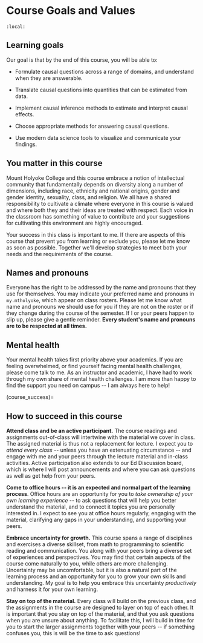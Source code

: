 # Course Goals and Values 

```{contents}
:local:
```

## Learning goals

Our goal is that by the end of this course, you will be able to:

- Formulate causal questions across a range of domains, and understand when they are answerable.

- Translate causal questions into quantities that can be estimated from data.

- Implement causal inference methods to estimate and interpret causal effects.

- Choose appropriate methods for answering causal questions.

- Use modern data science tools to visualize and communicate your findings.

## You matter in this course

Mount Holyoke College and this course embrace a notion of intellectual community that fundamentally depends on diversity along a number of dimensions, including race, ethnicity and national origins, gender and gender identity, sexuality, class, and religion. 
We all have a shared responsibility to cultivate a climate where everyone in this course is valued and where both they and their ideas are treated with respect. 
Each voice in the classroom has something of value to contribute and your suggestions for cultivating this environment are highly encouraged.

Your success in this class is important to me. 
If there are aspects of this course that prevent you from learning or exclude you, please let me know as soon as possible. 
Together we'll develop strategies to meet both your needs and the requirements of the course.

## Names and pronouns

Everyone has the right to be addressed by the name and pronouns that they use for themselves. 
You may indicate your preferred name and pronouns in `my.mtholyoke`, which appear on class rosters. 
Please let me know what name and pronouns we should use for you if they are not on the roster or if they change during the course of the semester. 
If I or your peers happen to slip up, please give a gentle reminder. 
**Every student's name and pronouns are to be respected at all times.**

## Mental health

Your mental health takes first priority above your academics. If you are feeling overwhelmed, or find yourself facing mental health challenges, please come talk to me. As an instructor and academic, I have had to work through my own share of mental health challenges. I am more than happy to find the support you need on campus -- I am always here to help!

(course_success)=
## How to succeed in this course

**Attend class and be an active participant.** The course readings and assignments out-of-class will intertwine with the material we cover in class. The assigned material is thus not a replacement for lecture. I expect you to *attend every class* -- unless you have an extenuating circumstance -- and engage with me and your peers through the lecture material and in-class activities. Active participation also extends to our Ed Discussion board, which is where I will post announcements and where you can ask questions as well as get help from your peers.

**Come to office hours -- it is an expected and normal part of the learning process**. Office hours are an opportunity for you to *take ownership of your own learning experience* -- to ask questions that will help you better understand the material, and to connect it topics you are personally interested in. I expect to see you at office hours regularly, engaging with the material, clarifying any gaps in your understanding, and supporting your peers.

**Embrace uncertainty for growth.** This course spans a range of disciplines and exercises a diverse skillset, from math to programming to scientific reading and communication. You along with your peers bring a diverse set of experiences and perspectives. You may find that certain aspects of the course come naturally to you, while others are more challenging. Uncertainty may be uncomfortable, but it is also a natural part of the learning process and an opportunity for you to grow your own skills and understanding. My goal is to help you embrace this uncertainty *productively* and harness it for your own learning.

**Stay on top of the material.** Every class will build on the previous class, and the assignments in the course are designed to layer on top of each other. It is important that you stay on top of the material, and that you ask questions when you are unsure about anything. To facilitate this, I will build in time for you to start the larger assignments together with your peers -- if something confuses you, this is will be the time to ask questions!